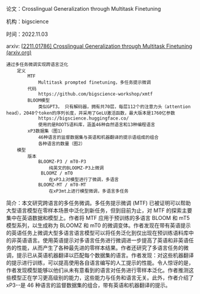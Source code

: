 论文：Crosslingual Generalization through Multitask Finetuning

机构：bigscience

时间：2022.11.03

arxiv: [[2211.01786\] Crosslingual Generalization through Multitask Finetuning (arxiv.org)](https://arxiv.org/abs/2211.01786)



```
通过多任务微调实现跨语言泛化
	定义
		MTF
			Multitask prompted finetuning，多任务提示微调
		代码
			https://github.com/bigscience-workshop/xmtf
		BLOOM模型
			类似GPT3， 只有解码器，拥有共70层，每层112个的注意力头（attention head），2048个token的序列长度，并采用了GeLU激活函数，最大版本是1760亿参数
			https://bigscience.huggingface.co/
			使用的是ROOTS语料库，涵盖46种自然语言和13种编程语言
		xP3数据集（图1）
			46种语言的监督数据集与英语和机器翻译的提示语组成的组合
			各种语言的数量（图2）
	模型
		版本
			BLOOMZ-P3 / mT0-P3
				纯英文的BLOOMZ-P3上微调
			 BLOOMZ / mT0
				在xP3上对模型进行了微调，多语言
			BLOOMZ-MT / mT0-MT
				在xP3mt上进行模型微调，多语言多任务
```



简介：本文研究跨语言的多任务微调。多任务提示微调 (MTF) 已被证明可以帮助大型语言模型在零样本场景中泛化到新任务，但到目前为止，对 MTF 的探索主要集中在英语数据和模型上。作者将 MTF 应用于预训练的多语言 BLOOM 和 mT5 模型系列，以生成称为 BLOOMZ 和 mT0 的微调变体。作者发现在带有英语提示的英语任务上微调大型多语言语言模型可以将任务泛化到仅出现在预训练语料库中的非英语语言。使用英语提示对多语言任务进行微调进一步提高了英语和非英语任务的性能，从而产生了各种最先进的零样本结果。作者还研究了多语言任务的微调，提示已从英语机器翻译以匹配每个数据集的语言。作者发现：对这些机器翻译的提示进行训练，可以提高使用各自语言编写的人工提示的性能。令人惊讶的是，作者发现模型能够以他们从未有意看到的语言对任务进行零样本泛化。作者推测这些模型正在学习更高级别的能力，这些能力与任务和语言无关。此外，作者介绍了 xP3--是 46 种语言的监督数据集的组合，带有英语和机器翻译的提示。